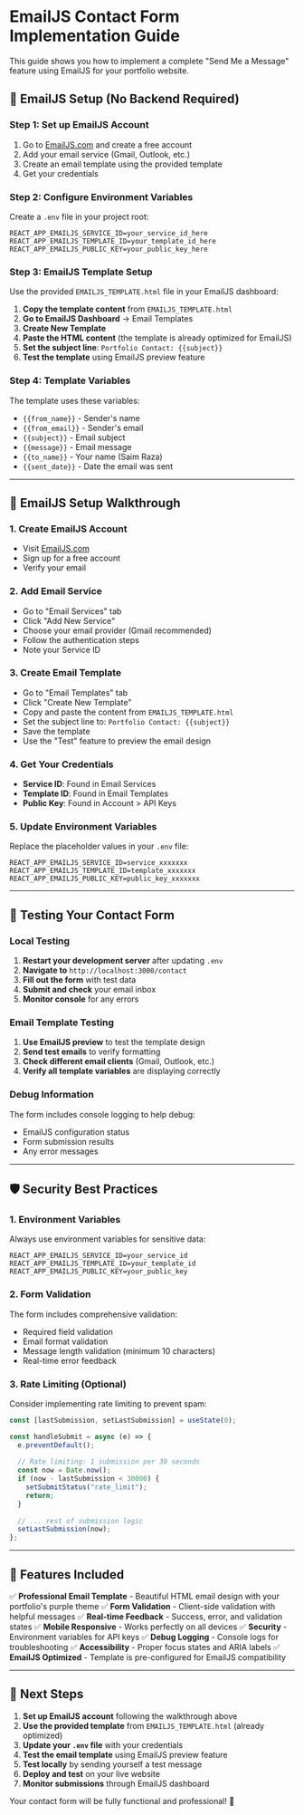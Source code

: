 # EmailJS Contact Form Implementation Guide

This guide shows you how to implement a complete "Send Me a Message" feature using EmailJS for your portfolio website.

## 🚀 EmailJS Setup (No Backend Required)

### Step 1: Set up EmailJS Account
1. Go to [EmailJS.com](https://www.emailjs.com/) and create a free account
2. Add your email service (Gmail, Outlook, etc.)
3. Create an email template using the provided template
4. Get your credentials

### Step 2: Configure Environment Variables
Create a `.env` file in your project root:

```env
REACT_APP_EMAILJS_SERVICE_ID=your_service_id_here
REACT_APP_EMAILJS_TEMPLATE_ID=your_template_id_here
REACT_APP_EMAILJS_PUBLIC_KEY=your_public_key_here
```

### Step 3: EmailJS Template Setup
Use the provided `EMAILJS_TEMPLATE.html` file in your EmailJS dashboard:

1. **Copy the template content** from `EMAILJS_TEMPLATE.html`
2. **Go to EmailJS Dashboard** → Email Templates
3. **Create New Template**
4. **Paste the HTML content** (the template is already optimized for EmailJS)
5. **Set the subject line**: `Portfolio Contact: {{subject}}`
6. **Test the template** using EmailJS preview feature

### Step 4: Template Variables
The template uses these variables:
- `{{from_name}}` - Sender's name
- `{{from_email}}` - Sender's email
- `{{subject}}` - Email subject
- `{{message}}` - Email message
- `{{to_name}}` - Your name (Saim Raza)
- `{{sent_date}}` - Date the email was sent

---

## 📧 EmailJS Setup Walkthrough

### 1. Create EmailJS Account
- Visit [EmailJS.com](https://www.emailjs.com/)
- Sign up for a free account
- Verify your email

### 2. Add Email Service
- Go to "Email Services" tab
- Click "Add New Service"
- Choose your email provider (Gmail recommended)
- Follow the authentication steps
- Note your Service ID

### 3. Create Email Template
- Go to "Email Templates" tab
- Click "Create New Template"
- Copy and paste the content from `EMAILJS_TEMPLATE.html`
- Set the subject line to: `Portfolio Contact: {{subject}}`
- Save the template
- Use the "Test" feature to preview the email design

### 4. Get Your Credentials
- **Service ID**: Found in Email Services
- **Template ID**: Found in Email Templates  
- **Public Key**: Found in Account > API Keys

### 5. Update Environment Variables
Replace the placeholder values in your `.env` file:

```env
REACT_APP_EMAILJS_SERVICE_ID=service_xxxxxxx
REACT_APP_EMAILJS_TEMPLATE_ID=template_xxxxxxx
REACT_APP_EMAILJS_PUBLIC_KEY=public_key_xxxxxxx
```

---

## 🧪 Testing Your Contact Form

### Local Testing
1. **Restart your development server** after updating `.env`
2. **Navigate to** `http://localhost:3000/contact`
3. **Fill out the form** with test data
4. **Submit and check** your email inbox
5. **Monitor console** for any errors

### Email Template Testing
1. **Use EmailJS preview** to test the template design
2. **Send test emails** to verify formatting
3. **Check different email clients** (Gmail, Outlook, etc.)
4. **Verify all template variables** are displaying correctly

### Debug Information
The form includes console logging to help debug:
- EmailJS configuration status
- Form submission results
- Any error messages

---

## 🛡️ Security Best Practices

### 1. Environment Variables
Always use environment variables for sensitive data:
```env
REACT_APP_EMAILJS_SERVICE_ID=your_service_id
REACT_APP_EMAILJS_TEMPLATE_ID=your_template_id
REACT_APP_EMAILJS_PUBLIC_KEY=your_public_key
```

### 2. Form Validation
The form includes comprehensive validation:
- Required field validation
- Email format validation
- Message length validation (minimum 10 characters)
- Real-time error feedback

### 3. Rate Limiting (Optional)
Consider implementing rate limiting to prevent spam:
```javascript
const [lastSubmission, setLastSubmission] = useState(0);

const handleSubmit = async (e) => {
  e.preventDefault();
  
  // Rate limiting: 1 submission per 30 seconds
  const now = Date.now();
  if (now - lastSubmission < 30000) {
    setSubmitStatus("rate_limit");
    return;
  }
  
  // ... rest of submission logic
  setLastSubmission(now);
};
```

---

## 🎯 Features Included

✅ **Professional Email Template** - Beautiful HTML email design with your portfolio's purple theme
✅ **Form Validation** - Client-side validation with helpful messages
✅ **Real-time Feedback** - Success, error, and validation states
✅ **Mobile Responsive** - Works perfectly on all devices
✅ **Security** - Environment variables for API keys
✅ **Debug Logging** - Console logs for troubleshooting
✅ **Accessibility** - Proper focus states and ARIA labels
✅ **EmailJS Optimized** - Template is pre-configured for EmailJS compatibility

---

## 🚀 Next Steps

1. **Set up EmailJS account** following the walkthrough above
2. **Use the provided template** from `EMAILJS_TEMPLATE.html` (already optimized)
3. **Update your `.env` file** with your credentials
4. **Test the email template** using EmailJS preview feature
5. **Test locally** by sending yourself a test message
6. **Deploy and test** on your live website
7. **Monitor submissions** through EmailJS dashboard

Your contact form will be fully functional and professional! 🎉 